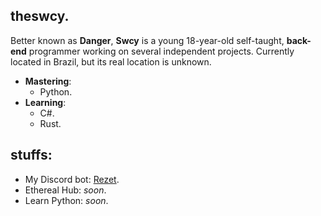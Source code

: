 ## theswcy.
Better known as **Danger**, **Swcy** is a young 18-year-old self-taught, **back-end** programmer working on several independent projects. Currently located in Brazil, but its real location is unknown.
- **Mastering**:
  - Python.
- **Learning**:
  - C#.
  - Rust.

## stuffs:
- My Discord bot: [Rezet](https://discord.com/api/oauth2/authorize?client_id=889388725719683082&permissions=1237756275959&scope=applications.commands%20bot).
- Ethereal Hub: *soon*.
- Learn Python: *soon*.
